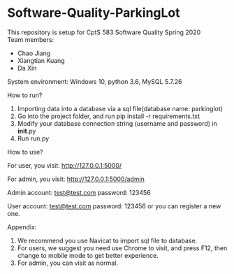# Software-Quality-ParkingLot
This repository is setup for CptS 583 Software Quality Spring 2020  
Team members:  
- Chao Jiang  
- Xiangtian Kuang  
- Da Xin 

System environment: Windows 10, python 3.6, MySQL 5.7.26

How to run?
1.	Importing data into a database via a sql file(database name: parkinglot)
2.	Go into the project folder, and run pip install -r requirements.txt
3.	Modify your database connection string (username and password) in   __init__.py
4.	Run run.py

How to use?

For user, you visit: http://127.0.0.1:5000/

For admin, you visit: http://127.0.0.1:5000/admin 

Admin account: test@test.com password: 123456

User account: test@test.com password: 123456 or you can register a new one.


Appendix:
1.	We recommend you use Navicat to import sql file to database.
2.	For users, we suggest you need use Chrome to visit, and press F12, then change to mobile mode to get better experience. 
3.	For admin, you can visit as normal. 
